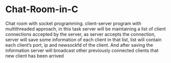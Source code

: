# Chat-Room-in-C
Chat room with socket programming.
client-server program with multithreaded approach, in this task server will be maintaining a list of client connections accepted by the server, as server accepts the connection, server will save some information of each client in that list, list will contain each client’s port, ip and newsockfd of the client. And after saving the information server will broadcast other previously connected clients that new client has been arrived

